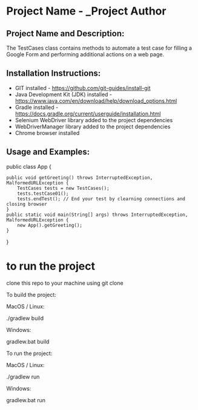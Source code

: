 # Project Name - _Project Author 


## Project Name and Description:
The TestCases class contains methods to automate a test case for filling a Google Form and performing additional actions on a web page.

## Installation Instructions:
- GIT installed - https://github.com/git-guides/install-git
- Java Development Kit (JDK) installed - https://www.java.com/en/download/help/download_options.html
- Gradle installed - https://docs.gradle.org/current/userguide/installation.html
- Selenium WebDriver library added to the project dependencies
- WebDriverManager library added to the project dependencies
- Chrome browser installed

## Usage and Examples:

public class App {

    public void getGreeting() throws InterruptedException, MalformedURLException {
        TestCases tests = new TestCases(); 
        tests.testCase01();
        tests.endTest(); // End your test by clearning connections and closing browser
    }
    public static void main(String[] args) throws InterruptedException, MalformedURLException {
        new App().getGreeting();
    }
}
# to run the project
clone this repo to your machine using git clone

To build the project:
 
MacOS / Linux:

./gradlew build

Windows:

gradlew.bat build

To run the project:

MacOS / Linux:

./gradlew run

Windows:

gradlew.bat run

